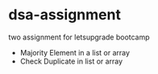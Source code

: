 # dsa-assignment
two assignment for letsupgrade bootcamp

- Majority Element in a list or array
- Check Duplicate in list or array
